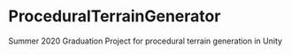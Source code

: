 # ProceduralTerrainGenerator
 Summer 2020 Graduation Project for procedural terrain generation in Unity
